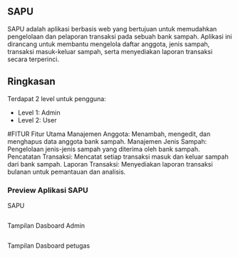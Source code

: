 ## SAPU
 SAPU adalah aplikasi berbasis web yang bertujuan untuk memudahkan pengelolaan dan pelaporan transaksi pada sebuah bank sampah. Aplikasi ini dirancang untuk membantu mengelola daftar anggota, jenis sampah, transaksi masuk-keluar sampah, serta menyediakan laporan transaksi secara terperinci.
## Ringkasan

Terdapat 2 level untuk pengguna:
- Level 1: Admin
- Level 2: User

#FITUR
Fitur Utama
Manajemen Anggota: Menambah, mengedit, dan menghapus data anggota bank sampah.
Manajemen Jenis Sampah: Pengelolaan jenis-jenis sampah yang diterima oleh bank sampah.
Pencatatan Transaksi: Mencatat setiap transaksi masuk dan keluar sampah dari bank sampah.
Laporan Transaksi: Menyediakan laporan transaksi bulanan untuk pemantauan dan analisis.

<h3>Preview Aplikasi SAPU </h3>

<p>SAPU</p>
<img src="">

<p>Tampilan Dasboard Admin</p>
<img src="">

<p>Tampilan Dasboard petugas</p>
<img src="">

